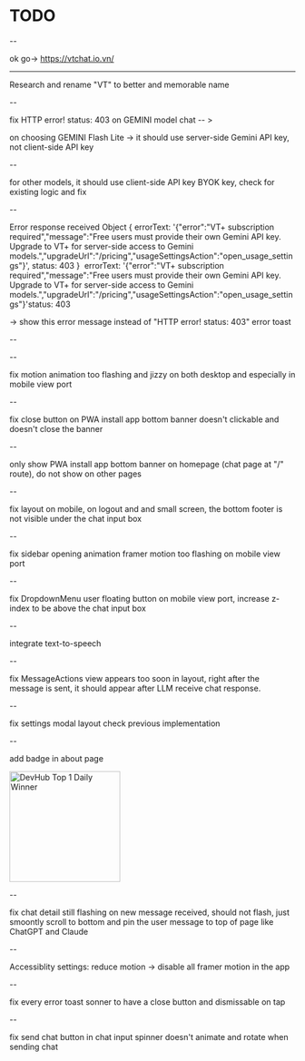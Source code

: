 # TODO

--

ok go-> https://vtchat.io.vn/

---

Research and rename "VT" to better and memorable name

--

fix HTTP error! status: 403 on GEMINI model chat -- >

on choosing GEMINI Flash Lite -> it should use server-side Gemini API key, not client-side API key

--

for other models, it should use client-side API key BYOK key, check for existing logic and fix

--

Error response received
Object { errorText: '{"error":"VT+ subscription required","message":"Free users must provide their own Gemini API key. Upgrade to VT+ for server-side access to Gemini models.","upgradeUrl":"/pricing","usageSettingsAction":"open_usage_settings"}', status: 403 }
​
errorText: '{"error":"VT+ subscription required","message":"Free users must provide their own Gemini API key. Upgrade to VT+ for server-side access to Gemini models.","upgradeUrl":"/pricing","usageSettingsAction":"open_usage_settings"}'
​
status: 403

-> show this error message instead of "HTTP error! status: 403" error toast

--

--

fix motion animation too flashing and jizzy on both desktop and especially in mobile view port

--

fix close button on PWA install app bottom banner doesn't clickable and doesn't close the banner

--

only show PWA install app bottom banner on homepage (chat page at "/" route), do not show on other pages

--

fix layout on mobile, on logout and and small screen, the bottom footer is not visible under the chat input box

--

fix sidebar opening animation framer motion too flashing on mobile view port

--

fix DropdownMenu user floating button on mobile view port, increase z-index to be above the chat input box

--

integrate text-to-speech

--

fix MessageActions view appears too soon in layout, right after the message is sent, it should appear after LLM receive chat response.

--

fix settings modal layout check previous implementation

--

add badge in about page

<a href="https://devhub.best/projects/vt-chat" target="_blank" title="DevHub Top 1 Daily Winner">
  <img
    src="https://devhub.best/images/badges/top1-light.svg"
    alt="DevHub Top 1 Daily Winner"
    style="width: 195px; height: auto;"
  />
</a>

--

fix chat detail still flashing on new message received, should not flash, just smoontly scroll to bottom and pin the user message to top of page like ChatGPT and Claude

--

Accessiblity settings: reduce motion -> disable all framer motion in the app

--

fix every error toast sonner to have a close button and dismissable on tap

--

fix send chat button in chat input spinner doesn't animate and rotate when sending chat
